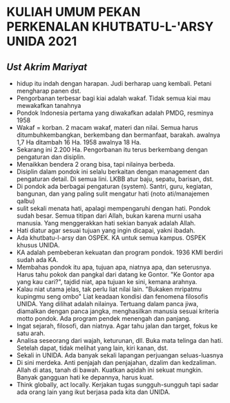 # KULIAH UMUM PEKAN PERKENALAN KHUTBATU-L-'ARSY UNIDA 2021

## *Ust Akrim Mariyat* 
+ hidup itu indah dengan harapan. Judi berharap uang kembali. Petani mengharap panen dst.
+ Pengorbanan terbesar bagi kiai adalah wakaf. Tidak semua kiai mau mewakafkan tanahnya
+ Pondok Indonesia pertama yang diwakafkan adalah PMDG, resminya 1958
+ Wakaf = korban. 2 macam wakaf, materi dan nilai. Semua harus ditumbuhkembangkan, berkembang dan bermanfaat, barakah. awalnya 1,7 Ha ditambah 16 Ha. 1958 awalnya 18 Ha.
+ Sekarang ini 2.200 Ha. Pengorbanan itu terus berkembang dengan pengaturan dan disiplin.
+ Menaikkan bendera 2 orang bisa, tapi nilainya berbeda.
+ Disiplin dalam pondok ini selalu berkaitan dengan management dan pengaturan detail. Di semua lini. LKBB atur baju, sepatu, barisan, dst. 
+ Di pondok ada berbagai pengaturan (system). Santri, guru, kegiatan, bangunan, dan yang paling sulit mengatur hati (noto ati/manajemen qalbu)
+ sulit sekali menata hati, apalagi mempengaruhi dengan hati. Pondok sudah besar. Semua titipan dari Allah, bukan karena murni usaha manusia. Yang menggerakkan hati sekian banyak adalah Allah.
+ Hati diatur agar sesuai tujuan yang ingin dicapai, yakni ibadah.
+ Ada khutbatu-l-arsy dan OSPEK. KA untuk semua kampus. OSPEK khusus UNIDA.
+ KA adalah pembeberan kekuatan dan program pondok. 1936 KMI berdiri sudah ada KA.
+ Membahas pondok itu apa, tujuan apa, niatnya apa, dan seterusnya. Harus tahu pokok dan pangkal dari datang ke Gontor. "Ke Gontor apa yang kau cari?", tajdid niat, apa tujuan ke sini, kemana arahnya.
+ Kalau niat utama jelas, tak perlu liat nilai lain. "Bukaken mripatmu kupingmu seng ombo" Liat keadaan kondisi dan fenomena filosofis UNIDA.  Yang dilihat adalah nilainya. Tertuang dalam panca jiwa, diamalkan dengan panca jangka, menghasilkan manusia sesuai kriteria motto pondok. Ada program pendek menengah dan panjang.
+ Ingat sejarah, filosofi, dan niatnya. Agar tahu jalan dan target, fokus ke satu arah.
+ Analisa seseorang dari wajah, keturunan, dll. Buka mata telinga dan hati. Setelah dapat, tidak melihat yang lain, kiri kanan, dst.
+ Sekali in UNIDA. Ada banyak sekali lapangan perjuangan seluas-luasnya
+ Di sini merdeka. Anti penjajah dan penjajahan, dzalim dan kedzaliman. Allah di atas, tanah di bawah. Kuatkan aqidah ini sekuat mungkin. Banyak gangguan hati ke depannya, harus kuat.
+ Think globally, act locally. Kerjakan tugas sungguh-sungguh tapi sadar ada orang lain yang ikut berjasa pada kita dan UNIDA.